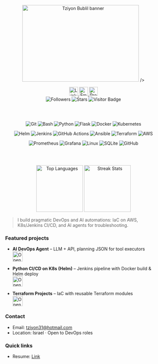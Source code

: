 <!-- Header / Hero -->
<p align="center">
  <img alt="Tziyon Bublil banner"
       src=<img width="375" height="246" alt="image" src="https://github.com/user-attachments/assets/d98bbd87-6ecd-47df-8a40-2db39cd4e374" />
 />
</p>

<div align="center">
  <!-- Social -->
  <a href="https://www.linkedin.com/in/tziyon-bublil-190a8a373/">
    <img height="28" alt="LinkedIn" src="https://img.shields.io/badge/LinkedIn-0A66C2?logo=linkedin&logoColor=white">
  </a>
  <a href="mailto:tziyon31@hotmail.com">
    <img height="28" alt="Email" src="https://img.shields.io/badge/Email-Contact-black?logo=gmail&logoColor=white&labelColor=000&color=000">
  </a>
  <a href="https://github.com/tziyon31?tab=repositories">
    <img height="28" alt="Projects" src="https://img.shields.io/badge/Projects-181717?logo=github&logoColor=white">
  </a>

  <br/>

  <!-- Social metrics -->
  <img src="https://img.shields.io/github/followers/tziyon31?style=social" alt="Followers"/>
  <img src="https://img.shields.io/github/stars/tziyon31?style=social" alt="Stars"/>
  <img src="https://visitor-badge.laobi.icu/badge?page_id=tziyon31" alt="Visitor Badge"/>

  <br/><br/>

  <!-- Skills badges (black line style, like Nir) -->
  <!-- line 1 -->
  ![Git](https://img.shields.io/badge/Git-1?logo=git&logoColor=white&labelColor=000&color=000)
  ![Bash](https://img.shields.io/badge/Bash-1?logo=gnubash&logoColor=white&labelColor=000&color=000)
  ![Python](https://img.shields.io/badge/Python-1?logo=python&logoColor=white&labelColor=000&color=000)
  ![Flask](https://img.shields.io/badge/Flask-1?logo=flask&logoColor=white&labelColor=000&color=000)
  ![Docker](https://img.shields.io/badge/Docker-1?logo=docker&logoColor=white&labelColor=000&color=000)
  ![Kubernetes](https://img.shields.io/badge/Kubernetes-1?logo=kubernetes&logoColor=white&labelColor=000&color=000)
  <br/>
  <!-- line 2 -->
  ![Helm](https://img.shields.io/badge/Helm-1?logo=helm&logoColor=white&labelColor=000&color=000)
  ![Jenkins](https://img.shields.io/badge/Jenkins-1?logo=jenkins&logoColor=white&labelColor=000&color=000)
  ![GitHub Actions](https://img.shields.io/badge/GitHub%20Actions-1?logo=githubactions&logoColor=white&labelColor=000&color=000)
  ![Ansible](https://img.shields.io/badge/Ansible-1?logo=ansible&logoColor=white&labelColor=000&color=000)
  ![Terraform](https://img.shields.io/badge/Terraform-1?logo=terraform&logoColor=white&labelColor=000&color=000)
  ![AWS](https://img.shields.io/badge/AWS-1?logo=amazonaws&logoColor=white&labelColor=000&color=000)
  <br/>
  <!-- line 3 -->
  ![Prometheus](https://img.shields.io/badge/Prometheus-1?logo=prometheus&logoColor=white&labelColor=000&color=000)
  ![Grafana](https://img.shields.io/badge/Grafana-1?logo=grafana&logoColor=white&labelColor=000&color=000)
  ![Linux](https://img.shields.io/badge/Linux-1?logo=linux&logoColor=white&labelColor=000&color=000)
  ![SQLite](https://img.shields.io/badge/SQLite-1?logo=sqlite&logoColor=white&labelColor=000&color=000)
  ![GitHub](https://img.shields.io/badge/GitHub-1?logo=github&logoColor=white&labelColor=000&color=000)

  <br/><br/>

  <!-- Stats -->
  <img height="150" src="https://github-readme-stats.vercel.app/api/top-langs/?username=tziyon31&layout=compact&theme=vision-friendly-dark" alt="Top Languages"/>
  <img height="150" src="https://github-readme-streak-stats.herokuapp.com/?user=tziyon31&theme=dark&background=000000" alt="Streak Stats"/>
</div>

<!-- Pitch -->
> I build pragmatic DevOps and AI automations: IaC on AWS, K8s/Jenkins CI/CD, and AI agents for troubleshooting.

### Featured projects
- **AI DevOps Agent** – LLM + API, planning JSON for tool executors  
  [<img src="https://gstatic.com/cloudssh/images/open-btn.svg" alt="Open in Cloud Shell" height="32">](https://console.cloud.google.com/cloudshell/editor?cloudshell_git_repo=https://github.com/tziyon31/ai_devops_agent_project&cloudshell_git_branch=main&cloudshell_working_dir=modules/ReAct_Agent_with_Planning_and_Tools/version2)

- **Python CI/CD on K8s (Helm)** – Jenkins pipeline with Docker build & Helm deploy  
  [<img src="https://gstatic.com/cloudssh/images/open-btn.svg" alt="Open in Cloud Shell" height="32">](https://console.cloud.google.com/cloudshell/editor?cloudshell_git_repo=https://github.com/tziyon31/python-cicd-pipeline-k8s-helm&cloudshell_git_branch=main&cloudshell_working_dir=.)

- **Terraform Projects** – IaC with reusable Terraform modules  
  [<img src="https://gstatic.com/cloudssh/images/open-btn.svg" alt="Open in Cloud Shell" height="32">](https://console.cloud.google.com/cloudshell/editor?cloudshell_git_repo=https://github.com/tziyon31/terraform-projects&cloudshell_git_branch=main&cloudshell_working_dir=.)

### Contact
- Email: tziyon31@hotmail.com  
- Location: Israel · Open to DevOps roles

### Quick links
- Resume: [Link](https://drive.google.com/file/d/1Arm2Ff0oudR3aJei-zhMIje9YoHAxj-w/view?usp=sharing)
